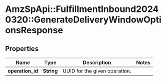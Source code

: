 # AmzSpApi::FulfillmentInbound20240320::GenerateDeliveryWindowOptionsResponse

## Properties
Name | Type | Description | Notes
------------ | ------------- | ------------- | -------------
**operation_id** | **String** | UUID for the given operation. | 

